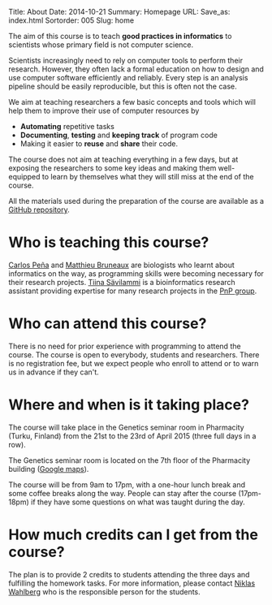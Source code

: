 Title: About
Date: 2014-10-21
Summary: Homepage
URL:
Save_as: index.html
Sortorder: 005
Slug: home


The aim of this course is to teach **good practices in informatics** to
scientists whose primary field is not computer science.

Scientists increasingly need to rely on computer tools to perform their
research. However, they often lack a formal education on how to design and use
computer software efficiently and reliably. Every step is an analysis pipeline
should be easily reproducible, but this is often not the case.

We aim at teaching researchers a few basic concepts and tools which will help
them to improve their use of computer resources by

- **Automating** repetitive tasks
- **Documenting**, **testing** and **keeping track** of program code
- Making it easier to **reuse** and **share** their code.

The course does not aim at teaching everything in a few days, but at exposing
the researchers to some key ideas and making them well-equipped to learn by
themselves what they will still miss at the end of the course.

All the materials used during the preparation of the course are available as a
[GitHub repository](https://github.com/mdjbru-teaching-material/turku_course).

# Who is teaching this course?

[Carlos Peña](http://nymphalidae.utu.fi/cpena/) and
[Matthieu Bruneaux](http://mdjbru.toile-libre.org/) are biologists who learnt
about informatics on the way, as programming skills were becoming necessary for
their research projects. [Tiina Sävilammi](http://pnp.utu.fi/tiina.html) is a
bioinformatics research assistant providing expertise for many research
projects in the [PnP group](http://pnp.utu.fi/).

# Who can attend this course?

There is no need for prior experience with programming to attend the
course. The course is open to everybody, students and researchers. There is no
registration fee, but we expect people who enroll to attend or to warn us in
advance if they can't.

# Where and when is it taking place?

The course will take place in the Genetics seminar room in Pharmacity (Turku,
Finland) from the 21st to the 23rd of April 2015 (three full days in a
row).

The Genetics seminar room is located on the 7th floor of the Pharmacity building ([Google maps](https://maps.google.fi/maps?f=q&source=s_q&hl=en&geocode=&q=turku+pharmacity&aq=&sll=60.451601,22.268397&sspn=0.001254,0.004128&vpsrc=6&t=h&ie=UTF8&hq=&hnear=PharmaCity,+It%C3%A4inen+Pitk%C3%A4katu,+Turku&ll=60.448862,22.291815&spn=0.001254,0.004128&z=19)).

The course will be from 9am to 17pm, with a one-hour lunch break and some
coffee breaks along the way. People can stay after the course (17pm-18pm) if
they have some questions on what was taught during the day.

# How much credits can I get from the course?

The plan is to provide 2 credits to students attending the three days and
fulfilling the homework tasks. For more information, please contact
[Niklas Wahlberg](mailto:niklas.wahlberg@utu.fi) who is the responsible person
for the students.

